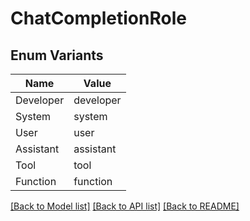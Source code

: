 # ChatCompletionRole

## Enum Variants

| Name | Value |
|---- | -----|
| Developer | developer |
| System | system |
| User | user |
| Assistant | assistant |
| Tool | tool |
| Function | function |


[[Back to Model list]](../README.md#documentation-for-models) [[Back to API list]](../README.md#documentation-for-api-endpoints) [[Back to README]](../README.md)


